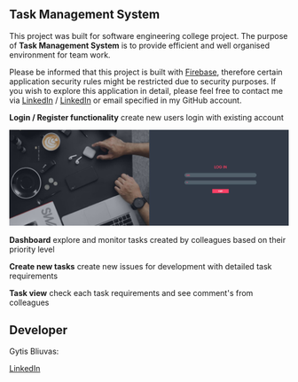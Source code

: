 ## Task Management System

This project was built for software engineering college project. The purpose of **Task Management System** is to provide efficient and well organised environment for team work.

Please be informed that this project is built with [Firebase](https://firebase.google.com/), therefore certain application security rules might be restricted due to security purposes. If you wish to explore this application in detail, please feel free to contact me via [LinkedIn](https://github.com/Gytis-dev) / [LinkedIn](https://lt.linkedin.com/in/gytis-bliuvas-7a0441109/) or email specified in my GitHub account. 


**Login / Register functionality**
create new users
login with existing account

![Alt text](src/images/Capture4.JPG?raw=true "Title")

**Dashboard**
explore and monitor tasks created by colleagues based on their priority level

**Create new tasks**
create new issues for development with detailed task requirements

**Task view**
check each task requirements and see comment's from colleagues





## Developer

Gytis Bliuvas:

[LinkedIn](https://lt.linkedin.com/in/gytis-bliuvas-7a0441109/)






















